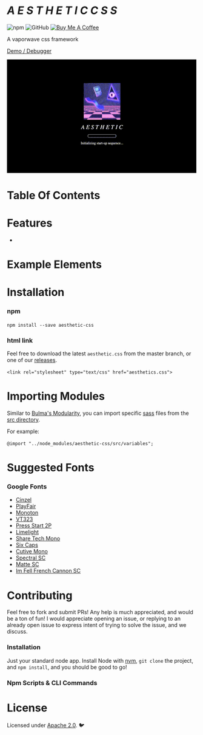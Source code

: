 # *A E S T H E T I C   C S S*

<!--- Badges -->

![npm](https://img.shields.io/npm/dt/aesthetic-css.svg)
![GitHub](https://img.shields.io/github/license/torch2424/aesthetic-css.svg)
[![Buy Me A Coffee](https://www.buymeacoffee.com/assets/img/custom_images/orange_img.png)](https://www.buymeacoffee.com/torch2424)

A vaporwave css framework

[Demo / Debugger](https://torch2424.github.io/aesthetic-css/)

![Aesthetic CSS Load Intro](./readme/aestheticLoop.gif)

# Table Of Contents

# Features

* 

# Example Elements

# Installation

### npm

`npm install --save aesthetic-css`

### html link

Feel free to download the latest `aesthetic.css` from the master branch, or one of our [releases](https://github.com/torch2424/aesthetic-css/releases).

`<link rel="stylesheet" type="text/css" href="aesthetics.css">`

# Importing Modules

Similar to [Bulma's Modularity](https://bulma.io/documentation/overview/modular/), you can import specific [sass](https://sass-lang.com/) files from the [src directory](./src).

For example:

`@import "../node_modules/aesthetic-css/src/variables";`

# Suggested Fonts

### Google Fonts

* [Cinzel](https://fonts.google.com/specimen/Cinzel)
* [PlayFair](https://fonts.google.com/specimen/Playfair+Display+SC)
* [Monoton](https://fonts.google.com/specimen/Monoton)
* [VT323](https://fonts.google.com/specimen/VT323)
* [Press Start 2P](https://fonts.google.com/specimen/Press+Start+2P)
* [Limelight](https://fonts.google.com/specimen/Limelight)
* [Share Tech Mono](https://fonts.google.com/specimen/Share+Tech+Mono)
* [Six Caps](https://fonts.google.com/specimen/Six+Caps)
* [Cutive Mono](https://fonts.google.com/specimen/Cutive+Mono)
* [Spectral SC](https://fonts.google.com/specimen/Spectral+SC)
* [Matte SC](https://fonts.google.com/specimen/Mate+SC)
* [Im Fell French Cannon SC]( https://fonts.google.com/specimen/IM+Fell+French+Canon+SC)

# Contributing

Feel free to fork and submit PRs! Any help is much appreciated, and would be a ton of fun! I would appreciate opening an issue, or replying to an already open issue to express intent of trying to solve the issue, and we discuss.

### Installation

Just your standard node app. Install Node with [nvm](https://github.com/creationix/nvm), `git clone` the project, and `npm install`, and you should be good to go!

### Npm Scripts & CLI Commands

# License

Licensed under [Apache 2.0](https://choosealicense.com/licenses/apache-2.0/). 🐦
